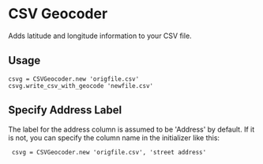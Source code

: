 CSV Geocoder
============

Adds latitude and longitude information to your CSV file.

Usage
-----

    csvg = CSVGeocoder.new 'origfile.csv'
    csvg.write_csv_with_geocode 'newfile.csv'

Specify Address Label
---------------------

The label for the address column is assumed to be 'Address' by default. If it is not, you can specify the column name in the initializer like this:

     csvg = CSVGeocoder.new 'origfile.csv', 'street address'
